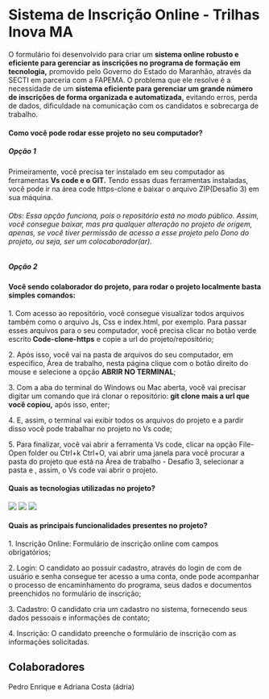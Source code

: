 <h1>Sistema de Inscrição Online - Trilhas Inova MA</h1>
<p>O formulário foi desenvolvido para criar um <strong>sistema online robusto e eficiente para gerenciar as inscrições no programa de formação em tecnologia,</strong> promovido pelo Governo do Estado do Maranhão, através da SECTI em parceria com a FAPEMA. O problema que ele resolve é a necessidade de um <strong>sistema eficiente para gerenciar um grande número de inscrições de forma organizada e automatizada,</strong> evitando erros, perda de dados, dificuldade na comunicação com os candidatos e sobrecarga de trabalho.</p>

<h4>Como você pode rodar esse projeto no seu computador?</h4>
<h5>Opção 1</h5>
<p>Primeiramente, você precisa ter instalado em seu computador as ferramentas <strong>Vs code e o GIT.</strong> Tendo essas duas ferramentas instaladas, você pode ir na área code https-clone e baixar o arquivo ZIP(Desafio 3) em sua máquina.</p>
<h6>Obs: Essa opção funciona, pois o repositório está no modo público. Assim, você consegue baixar, mas pra qualquer alteração no projeto de origem, apenas, se você tiver permissão de acesso a esse projeto pelo Dono do projeto, ou seja, ser um colocaborador(ar).</h6>

<h5>Opção 2</h5>
<h4>Você sendo colaborador do projeto, para rodar o projeto localmente basta simples comandos:</h4>
<p>1. Com acesso ao repositório, você consegue visualizar todos arquivos também como o arquivo Js, Css e index.html, por exemplo. Para passar esses arquivos para o seu computador, você precisa clicar no botão verde escrito<strong> Code-clone-https</strong> e copie a url do projeto/repositório;</p>
<p>2. Após isso, você vai na pasta de arquivos do seu computador, em especifico, Área de trabalho, nesta página clique com o botão direito do mouse e selecione a opção <strong> ABRIR NO TERMINAL</strong>;
<p>3. Com a aba do terminal do Windows ou Mac aberta, você vai precisar digitar um comando que irá clonar o repositório: <strong>git clone mais a url que você copiou,</strong> após isso, enter;</p>
<p>4. E, assim, o terminal vai exibir todos os arquivos do projeto e a pardir disso você pode trabalhar no projeto no Vs code;</p>
<p>5. Para finalizar, você vai abrir a ferramenta Vs code, clicar na opção File-Open folder ou Ctrl+k Ctrl+O, vai abrir uma janela para você procurar a pasta do projeto que está na Área de trabalho - Desafio 3, selecionar a pasta e , assim, o Vs code vai abrir o projeto.</p>

<h4>Quais as tecnologias utilizadas no projeto?</h4>
<div>
  <img src="https://img.shields.io/badge/HTML-239120?style=for-the-badge&logo=html5&logoColor=white">
  <img src="https://img.shields.io/badge/CSS-239120?&style=for-the-badge&logo=css3&logoColor=white">
  <img src="https://img.shields.io/badge/JavaScript-F7DF1E?style=for-the-badge&logo=javascript&logoColor=black">
</div>

<h4>Quais as principais funcionalidades presentes no projeto?</h4>
<p>1. Inscrição Online: Formulário de inscrição online com campos obrigatórios;</p>
<p>2. Login: O candidato ao possuir cadastro, através do login de com de usuário e senha consegue ter acesso a uma conta, onde pode acompanhar o processo de encaminhamento do programa, seus dados e documentos preenchidos no formulário de inscrição;</p>
<p>3. Cadastro: O candidato cria um cadastro no sistema, fornecendo seus dados pessoais e informações de contato;</p>
<p>4. Inscrição: O candidato preenche o formulário de inscrição com as informações solicitadas.</p>

<h2>Colaboradores</h2>
<p>Pedro Enrique e Adriana Costa (ádria)</p>
